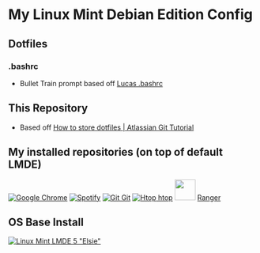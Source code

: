# My Linux Mint Debian Edition Config
## Dotfiles
### .bashrc
- Bullet Train prompt based off [Lucas .bashrc](https://github.com/lucascosti/bashrc/commit/fb3ce2b0c2193d27c20a6c4cb64bb443506c5849)

## This Repository
- Based off [How to store dotfiles | Atlassian Git Tutorial](https://www.atlassian.com/git/tutorials/dotfiles)

## My installed repositories (on top of default LMDE)
[![Google Chrome](https://img.shields.io/badge/Google%20Chrome-4285F4?style=for-the-badge&logo=GoogleChrome&logoColor=white)](https://www.google.com/intl/en_us/chrome/)
[![Spotify](https://img.shields.io/badge/Spotify-1ED760?style=for-the-badge&logo=spotify&logoColor=white)](https://www.spotify.com/us/download/linux/)
[![Git](https://img.shields.io/badge/git-%23F05033.svg?style=for-the-badge&logo=git&logoColor=white) Git](https://packages.debian.org/git)
[![Htop](https://upload.wikimedia.org/wikipedia/commons/5/5d/Breezeicons-apps-48-htop.svg) htop](https://packages.debian.org/htop)
<img src="https://raw.githubusercontent.com/ranger/ranger-assets/f36bccaa8df4d345f9def63cb6e25ea1990ce99c/logo/ranger312.svg" width=42> [Ranger](https://packages.debian.org/ranger)

## OS Base Install
[![Linux Mint](https://img.shields.io/badge/Linux%20Mint-87CF3E?style=for-the-badge&logo=Linux%20Mint&logoColor=white) LMDE 5 "Elsie"](https://blog.linuxmint.com/?p=4287)
